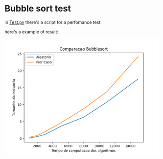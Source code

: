 # Bubble sort test

in [Test.py](./Test.py) there's a script for a perfomance test.

here's a example of result:

![result](./BubbleSortLine.png)
